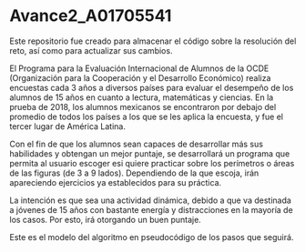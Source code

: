 # Avance2_A01705541
Este repositorio fue creado para almacenar el código sobre la resolución del reto, así como para actualizar sus cambios.


El Programa para la Evaluación Internacional de Alumnos de la OCDE (Organización para la Cooperación y el Desarrollo Económico) realiza encuestas cada 3 años a diversos países para evaluar el desempeño de los alumnos de 15 años en cuanto a lectura, matemáticas y ciencias. En la prueba de 2018, los alumnos mexicanos se encontraron por debajo del promedio de todos los países a los que se les aplica la encuesta, y fue el tercer lugar de América Latina.

Con el fin de que los alumnos sean capaces de desarrollar más sus habilidades y obtengan un mejor puntaje, se desarrollará un programa que permita al usuario escoger esi quiere practicar sobre los perímetros o áreas de las figuras (de 3 a 9 lados). Dependiendo de la que escoja, irán apareciendo ejercicios ya establecidos para su práctica.

La intención es que sea una actividad dinámica, debido a que va destinada a jóvenes de 15 años con bastante energía y distracciones en la mayoría de los casos. Por esto, irá otorgando un buen puntaje.

Este es el modelo del algoritmo en pseudocódigo de los pasos que seguirá.
